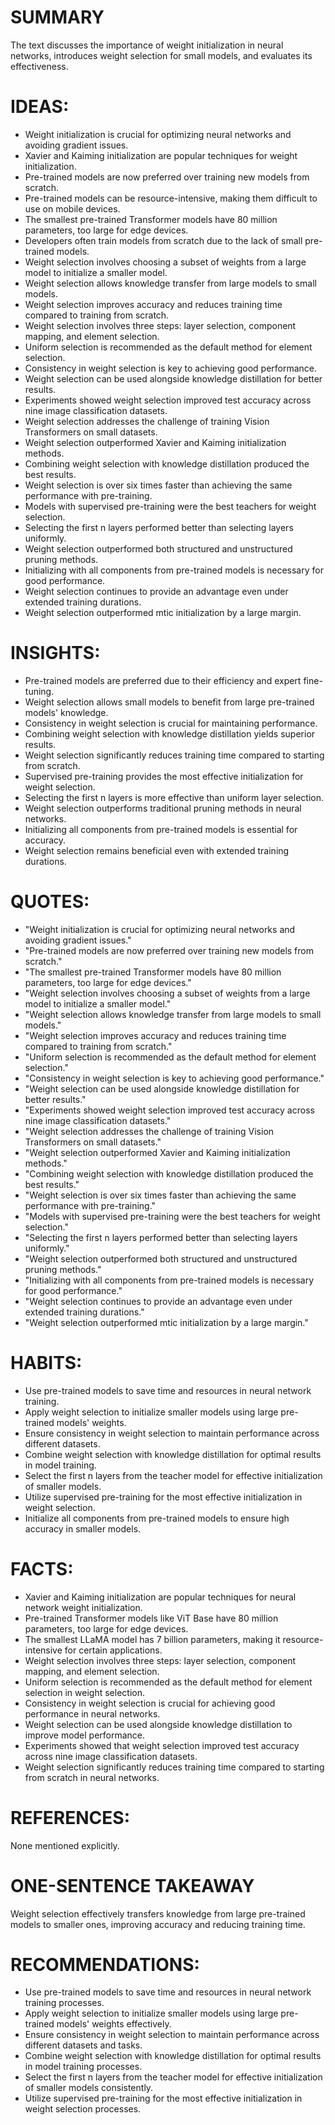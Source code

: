 # SUMMARY
The text discusses the importance of weight initialization in neural networks, introduces weight selection for small models, and evaluates its effectiveness.

# IDEAS:
- Weight initialization is crucial for optimizing neural networks and avoiding gradient issues.
- Xavier and Kaiming initialization are popular techniques for weight initialization.
- Pre-trained models are now preferred over training new models from scratch.
- Pre-trained models can be resource-intensive, making them difficult to use on mobile devices.
- The smallest pre-trained Transformer models have 80 million parameters, too large for edge devices.
- Developers often train models from scratch due to the lack of small pre-trained models.
- Weight selection involves choosing a subset of weights from a large model to initialize a smaller model.
- Weight selection allows knowledge transfer from large models to small models.
- Weight selection improves accuracy and reduces training time compared to training from scratch.
- Weight selection involves three steps: layer selection, component mapping, and element selection.
- Uniform selection is recommended as the default method for element selection.
- Consistency in weight selection is key to achieving good performance.
- Weight selection can be used alongside knowledge distillation for better results.
- Experiments showed weight selection improved test accuracy across nine image classification datasets.
- Weight selection addresses the challenge of training Vision Transformers on small datasets.
- Weight selection outperformed Xavier and Kaiming initialization methods.
- Combining weight selection with knowledge distillation produced the best results.
- Weight selection is over six times faster than achieving the same performance with pre-training.
- Models with supervised pre-training were the best teachers for weight selection.
- Selecting the first n layers performed better than selecting layers uniformly.
- Weight selection outperformed both structured and unstructured pruning methods.
- Initializing with all components from pre-trained models is necessary for good performance.
- Weight selection continues to provide an advantage even under extended training durations.
- Weight selection outperformed mtic initialization by a large margin.

# INSIGHTS:
- Pre-trained models are preferred due to their efficiency and expert fine-tuning.
- Weight selection allows small models to benefit from large pre-trained models' knowledge.
- Consistency in weight selection is crucial for maintaining performance.
- Combining weight selection with knowledge distillation yields superior results.
- Weight selection significantly reduces training time compared to starting from scratch.
- Supervised pre-training provides the most effective initialization for weight selection.
- Selecting the first n layers is more effective than uniform layer selection.
- Weight selection outperforms traditional pruning methods in neural networks.
- Initializing all components from pre-trained models is essential for accuracy.
- Weight selection remains beneficial even with extended training durations.

# QUOTES:
- "Weight initialization is crucial for optimizing neural networks and avoiding gradient issues."
- "Pre-trained models are now preferred over training new models from scratch."
- "The smallest pre-trained Transformer models have 80 million parameters, too large for edge devices."
- "Weight selection involves choosing a subset of weights from a large model to initialize a smaller model."
- "Weight selection allows knowledge transfer from large models to small models."
- "Weight selection improves accuracy and reduces training time compared to training from scratch."
- "Uniform selection is recommended as the default method for element selection."
- "Consistency in weight selection is key to achieving good performance."
- "Weight selection can be used alongside knowledge distillation for better results."
- "Experiments showed weight selection improved test accuracy across nine image classification datasets."
- "Weight selection addresses the challenge of training Vision Transformers on small datasets."
- "Weight selection outperformed Xavier and Kaiming initialization methods."
- "Combining weight selection with knowledge distillation produced the best results."
- "Weight selection is over six times faster than achieving the same performance with pre-training."
- "Models with supervised pre-training were the best teachers for weight selection."
- "Selecting the first n layers performed better than selecting layers uniformly."
- "Weight selection outperformed both structured and unstructured pruning methods."
- "Initializing with all components from pre-trained models is necessary for good performance."
- "Weight selection continues to provide an advantage even under extended training durations."
- "Weight selection outperformed mtic initialization by a large margin."

# HABITS:
- Use pre-trained models to save time and resources in neural network training.
- Apply weight selection to initialize smaller models using large pre-trained models' weights.
- Ensure consistency in weight selection to maintain performance across different datasets.
- Combine weight selection with knowledge distillation for optimal results in model training.
- Select the first n layers from the teacher model for effective initialization of smaller models.
- Utilize supervised pre-training for the most effective initialization in weight selection.
- Initialize all components from pre-trained models to ensure high accuracy in smaller models.

# FACTS:
- Xavier and Kaiming initialization are popular techniques for neural network weight initialization.
- Pre-trained Transformer models like ViT Base have 80 million parameters, too large for edge devices.
- The smallest LLaMA model has 7 billion parameters, making it resource-intensive for certain applications.
- Weight selection involves three steps: layer selection, component mapping, and element selection.
- Uniform selection is recommended as the default method for element selection in weight selection.
- Consistency in weight selection is crucial for achieving good performance in neural networks.
- Weight selection can be used alongside knowledge distillation to improve model performance.
- Experiments showed that weight selection improved test accuracy across nine image classification datasets.
- Weight selection significantly reduces training time compared to starting from scratch in neural networks.

# REFERENCES:
None mentioned explicitly.

# ONE-SENTENCE TAKEAWAY
Weight selection effectively transfers knowledge from large pre-trained models to smaller ones, improving accuracy and reducing training time.

# RECOMMENDATIONS:
- Use pre-trained models to save time and resources in neural network training processes.
- Apply weight selection to initialize smaller models using large pre-trained models' weights effectively.
- Ensure consistency in weight selection to maintain performance across different datasets and tasks.
- Combine weight selection with knowledge distillation for optimal results in model training processes.
- Select the first n layers from the teacher model for effective initialization of smaller models consistently.
- Utilize supervised pre-training for the most effective initialization in weight selection processes.